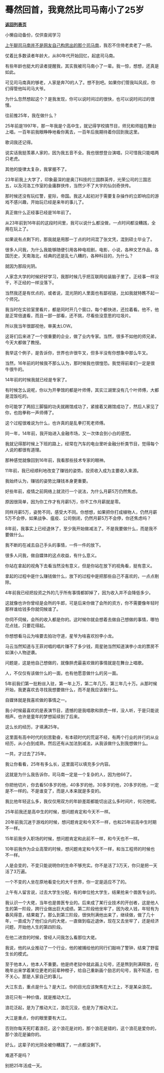 # 蓦然回首，我竟然比司马南小了25岁

[**返回列表页**](/gzh/记忆承载3)

小懒自动备份，仅供查阅学习

[上午聊司马南并不是网友自己构思出的那个司马南](http://mp.weixin.qq.com/s?__biz=MzU0MjYwNDU2Mw==&mid=2247507353&idx=1&sn=5f407f7abc9993244ef21c318f4f0f44&chksm=fb1ab1e5cc6d38f34054e68d960c2d1ec4e740273c29fd063f82ea86d4ab00076ec1cce3d4e4&scene=21#wechat_redirect)，我忍不住倚老卖老了一把。  

  

仗着比多数读者年龄大，从80年代开始回忆，起底司马南。  

  

有些年龄也挺大的读者提醒我，其实我被司马南小了一辈。我一惊，想想，还真是如此。  

  

可见司马南真的够老，人家是奔70的人了。想不到吧。如果你们管我叫风叔，你们得管他叫司马大爷。  

  

为什么忽然想起这个？是我发现，你可以说时间过的很快，也可以说时间过的很慢。  

  

往前推25年，我在做什么？  

  

25年前是1997年，那一年我是个高中生，就记得学校搞节目，师兄和师姐在舞台上唱，一百年前我眼睁睁地看你离去，一百年后我期待着你回到我这里。

  

歌词我还记得。  

  

说实话我挺羡慕人家的，因为我五音不全。我也很想登台演唱，只可惜我只能唱两只老虎。  

  

其他的旋律太复杂，我掌握不了。  

  

23年前我上大学了，印象最深的是奥汀科技的三国群英传，光荣公司的三国志五，以及河洛工作室的金庸群侠传，当然少不了大宇的仙剑奇侠传。

  

那时候还没有玩红警，星际，帝国。我这人起初对于需要复杂操作的立即响应的游戏不感兴趣，开始玩已经是来年的事儿了。  

  

真正做什么正经事已经是16年前了。  

  

从23年前到16年前的这段时间里，我可以说什么都没做，一点时间都没糟践，全用在玩上了。  

  

如果说有点剩下的，那我就是用那一丁点的时间混了张文凭，混到硕士毕业了。  

  

很多人问我，为什么我能够随便引用各种电视剧，电影，小说，各种文艺作品，各国历史，天南海北，经典的还是乱七八糟的，各种科目的，为什么？  

  

就因为那段光阴。

  

人家念大学的时候好好学习，我那时候几乎把互联网给装脑子里了。正经事一样没干，不正经的一样没落下。  

  

当然我还是有优点的，或者说，混光阴的人里面也有鄙视链，比如我就特瞧不起一个师兄。  

  

我当时在实验室里看片，都是同时开几个窗口，每个都快进，还拉着看。他不，他是正常倍速看，而且一部一部看，还不挑，尽看些没意思的垃圾片。  

  

所以我当年很鄙视他，审美太LOW。

  

这哥们后来进了一个很重要的企业，做了业内专家。当然，很多不如他的师兄弟，今天大都做了教授。  

  

我举这个例子，是告诉你，世界也许很牛叉，但多半没有你想象中那么牛叉。  

  

当然，16年前的时候我不那么认为，那时候我也很惶恐。我觉得前辈们一定是很牛很牛的。  

  

14年前的时候我就已经是专家了。  

  

有时候怎么说呢，你以为开拳馆的都是叶师傅，其实江湖里没有几个叶师傅，大都是混饭吃的。

  

你可能学了两招三脚猫的功夫就踢馆成功了，紧接着又踢馆成功了，然后人家见了你，也抱拳称一声师傅了。  

  

这个过程很难说为什么，也许真的是乱拳打死老师傅。  

  

同一年，14年前，我开始进入金融市场，又一次体会到小白的感觉。  

  

我就记得那时候上下班的路上，经常在汽车的电台里听金融分析类节目，觉得每个人说的都很有道理。  

  

那种感觉就像回到16年前，我看那些技术专家的眼神。  

  

11年前，我已经顺利地改变了赚钱的姿势。投资收入成为主要收入来源。

  

我始终认为，赚钱的姿势比赚钱本身更重要。  

  

好些年前，疫情之前网络上就流行一个说法，为什么月薪5万仍然焦虑。

  

原因很简单，因为你工作才有月薪5万，你不工作月薪就是零。  

  

同样月薪5万，姿势不同，感受大不同。你想想，如果把你打成植物人，仍然月薪5万不会停，如果战争、瘟疫、公司倒闭，仍然月薪5万不会停，你还焦虑吗？  

  

8年前，我事实上已经退休了，至少我开始做减法了。不是我要做什么，而是我不要做什么。

  

我不断的在减去自己手头的事情，一件一件的放下。  

  

很多人问我，做自媒体的这点收益，有什么意义。

  

你站在拿起的视角下去看当然没有意义，但是你站在放下的视角看，挺有意义。  

  

拿起的过程中是什么赚钱做什么，放下的过程中是把那些自己不喜欢的，一点点剔除。  

  

4年前我已经把投资之外的几乎所有事情都卸掉了，因为收入并不会降低多少。  

  

这就像也许你曾经是会所的牛郎，可是后来你做了会所的资方，你不需要像年轻时那样谁给钱多你就伺候谁了。  

  

你伺不伺候，会所的收入都是你的。这时候你就会想着去做自己想做的事情，哪怕花点钱，只要花得起。  

  

你想想看马云为啥要去拍功守道，星爷为啥喜欢扮李小龙。

  

马云当然知道与王菲对唱的唱片赚不了多少钱，周星驰当然知道演李小龙的票房不如演小人物逆袭。

  

问题是，这是他自己想做的，就像胖虎最喜欢做的事情就是在舞台上唱歌。

  

人，不仅仅有该做什么的一面，也有他愿意做什么的另一面。

  

5年前我们第一批粉丝入驻，第一年上万，第二年几万，第三年几十万。从那时候开始，我更喜欢去寻找我想要做什么，而不是我应该做什么。

  

自媒体就是我喜欢做的事情之一。

  

我小时候最喜欢的是表演节目，遗憾的是我唱歌和胖虎一样，没人听，于是只能说相声。也许是童年的梦想延续到了后来。

  

这么长的经历，才填满25年。  

  

这里面有高中时代的刻苦勤奋，有本硕时代的荒诞不经，有两个行业的并行的从业经历，从小白到成熟，然后还有从加法到减法，从我该做什么到我想做什么。  

  

一共，才过去了25年。  

  

我让你看看，25年有多么长，这里面可以填充多少内容。  

  

这就是为什么我告诉你，司马南一定是一个复杂的人，因为他66了。

  

你把他切片，你去看50多岁的他，40多岁的他，30多岁的他，20多岁的他，一定是不一样的。不是谁变了，而是人本来就是多变的。

  

我比他年轻这么多，我仅仅用双方的年龄差距都能切出这么多时间片，何况他呢。  

  

25年前我还是高中生的时候，想问题肯定和今天不一样。  

  

20年前我沉迷于游戏的时候，想问题肯定和今天不一样，也和25年前高中生时期不一样。

  

15年前我步入职场的时候，想问题肯定和此前不一样，和今天也不一样。  

  

10年前我作为企业高管的时候，想问题肯定和今天不一样，和当工程师的时候也不一样。  

  

人是会变的，不变只能说明你的生命不够充实。你不是活了3万天，你只是把一天活了3万遍。

  

一个不变的人坐在原地看变化的大千世界，你一定是适应不了的。

  

上午有人留言说，过去大学生分配，有的单位抢大学生，结果抢来个兽医专业的。  

  

我认识一个大佬，当年也是兽医专业的。后来成了某行业技术的开创者，这是他人生的第一阶段，跨行业做出巨大成绩。第二阶段他坐牢了，因为收人钱，年轻有为春风得意，结果栽了。那么到第三阶段，很快刑满他出来了，继续做，做了几十年，一直成为了他们业内的大佬，一直做到临近退休，现在又去坐牢了，还是经济问题，开始他人生的第四阶段。  

  

在他二进宫的时候，曾经人问我怎么看那位大佬。  

  

我说，他的从业推动了一个行业，他的被捕给他的同行们敲响了警钟，结束了野蛮生长的模式。

  

至于他本人，他本人不重要。他是终老狱中就此画上句号，还是熬到刑满释放，在晚年出来学着某位更老的前辈种橙子，给自己重新画个励志的句号，我不知道，也不关心。那是人家自己的事儿。  

  

大江东去，重点是什么？是大江。你的目光应该聚焦在大江上，不是某朵浪花。

  

浪花只有一种价值，就是推动大江。

  

浪花泛起，是为了推动大江，浪花沉没，也是为了推动大江。

  

大江是重点，你的眼里要有大江。  

  

否则你每天死盯着浪花，这个浪花是对的，那个浪花是错的，这个浪花是爱你的，那个浪花是骗你的。  

  

好么，这辈子的光阴全被你糟践了，一点都没剩下。

  

难道不是吗？

  

别把25年活成一天。

